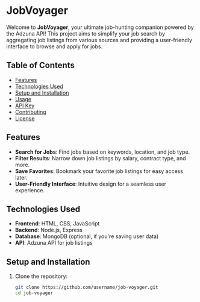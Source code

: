 # JobVoyager

Welcome to **JobVoyager**, your ultimate job-hunting companion powered by the Adzuna API! This project aims to simplify your job search by aggregating job listings from various sources and providing a user-friendly interface to browse and apply for jobs.

## Table of Contents

- [Features](#features)
- [Technologies Used](#technologies-used)
- [Setup and Installation](#setup-and-installation)
- [Usage](#usage)
- [API Key](#api-key)
- [Contributing](#contributing)
- [License](#license)

## Features

- **Search for Jobs**: Find jobs based on keywords, location, and job type.
- **Filter Results**: Narrow down job listings by salary, contract type, and more.
- **Save Favorites**: Bookmark your favorite job listings for easy access later.
- **User-Friendly Interface**: Intuitive design for a seamless user experience.

## Technologies Used

- **Frontend**: HTML, CSS, JavaScript
- **Backend**: Node.js, Express
- **Database**: MongoDB (optional, if you're saving user data)
- **API**: Adzuna API for job listings

## Setup and Installation

1. Clone the repository:
   ```bash
   git clone https://github.com/username/job-voyager.git
   cd job-voyager
   ```
